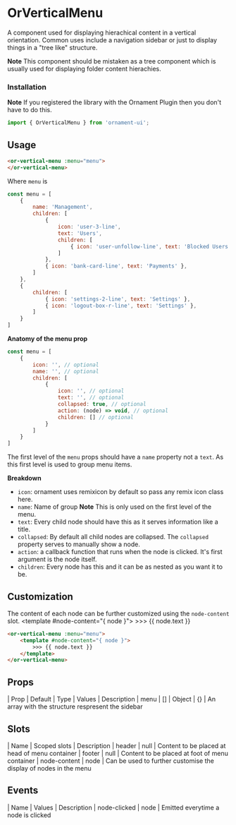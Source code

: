 # OrVerticalMenu
A component used for displaying hierachical content in a vertical orientation. 
Common uses include a navigation sidebar or just to display things in a "tree like" structure.

**Note** This component should be mistaken as a tree component which is usually used for displaying 
folder content hierachies. 

### Installation

**Note** If you registered the library with the Ornament Plugin then you don't have to do this.

```javascript
import { OrVerticalMenu } from 'ornament-ui';
```


## Usage
<or-vertical-menu :menu="menu">
</or-vertical-menu>

```html
<or-vertical-menu :menu="menu">
</or-vertical-menu>
```

Where `menu` is
```javascript
const menu = [
    {
        name: 'Management',
        children: [
            { 
                icon: 'user-3-line', 
                text: 'Users',
                children: [
                    { icon: 'user-unfollow-line', text: 'Blocked Users' },
                ]
            },
            { icon: 'bank-card-line', text: 'Payments' },
        ]
    },
    {
        children: [
            { icon: 'settings-2-line', text: 'Settings' },
            { icon: 'logout-box-r-line', text: 'Settings' },
        ]
    }
]
```

**Anatomy of the menu prop**
```javascript
const menu = [
    {
        icon: '', // optional
        name: '', // optional
        children: [
            {
                icon: '', // optional
                text: '', // optional
                collapsed: true, // optional 
                action: (node) => void, // optional
                children: [] // optional
            }
        ] 
    }
]
```
The first level of the `menu` props should have a `name` property not a `text`. As this first level is used to group menu items. 

**Breakdown**
- `icon`: ornament uses remixicon by default so pass any remix icon class here.
- `name`: Name of group **Note** This is only used on the first level of the menu.
- `text`: Every child node should have this as it serves information like a title. 
- `collapsed`: By default all child nodes are collapsed. The `collapsed` property serves to manually show a node.
- `action`: a callback function that runs when the node is clicked. It's first argument is the node itself.
- `children`: Every node has this and it can be as nested as you want it to be.


## Customization
The content of each node can be further customized using the `node-content` slot.
<or-vertical-menu :menu="menu">
    <template #node-content="{ node }">
        >>> {{ node.text }}
    </template>
</or-vertical-menu>

```html
<or-vertical-menu :menu="menu">
    <template #node-content="{ node }">
        >>> {{ node.text }}
    </template>
</or-vertical-menu>
```

## Props
| Prop | Default | Type | Values | Description
| menu | [] | Object | {} | An array with the structure respresent the sidebar 

## Slots
| Name | Scoped slots | Description
| header | null | Content to be placed at head of menu container
| footer | null | Content to be placed at foot of menu container
| node-content | node | Can be used to further customise the display of nodes in the menu

## Events
| Name | Values | Description
| node-clicked | node | Emitted everytime a node is clicked

<script>
import { defineComponent } from 'vue';

export default defineComponent({
    setup() {
        const menu = [
            { 
                name: 'Management',
                children: [
                    { 
                        icon: 'user-3-line', 
                        text: 'Users',
                        children: [
                            { icon: 'user-unfollow-line', text: 'Blocked Users' },
                        ]
                    },
                    { icon: 'bank-card-line', text: 'Payments' },
                ]
            },
            {
                children: [
                    { icon: 'settings-2-line', text: 'Settings' },
                    { icon: 'logout-box-r-line', text: 'Settings' },
                ]
	        }
        ]

        return { menu }
    }
})
</script>